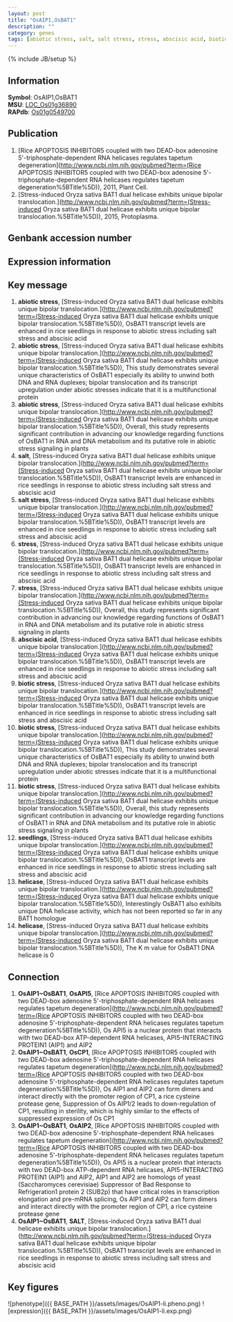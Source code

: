 ```yaml
---
layout: post
title: "OsAIP1,OsBAT1"
description: ""
category: genes
tags: [abiotic stress, salt, salt stress, stress, abscisic acid, biotic stress, seedlings, helicase, Gene]
---
```

{% include JB/setup %}

## Information
__Symbol__: OsAIP1,OsBAT1  
__MSU__: [LOC_Os01g36890](http://rice.plantbiology.msu.edu/cgi-bin/ORF_infopage.cgi?orf=LOC_Os01g36890)  
__RAPdb__: [Os01g0549700](http://rapdb.dna.affrc.go.jp/viewer/gbrowse_details/irgsp1?name=Os01g0549700)  

## Publication
1. [Rice APOPTOSIS INHIBITOR5 coupled with two DEAD-box adenosine 5'-triphosphate-dependent RNA helicases regulates tapetum degeneration](http://www.ncbi.nlm.nih.gov/pubmed?term=(Rice APOPTOSIS INHIBITOR5 coupled with two DEAD-box adenosine 5'-triphosphate-dependent RNA helicases regulates tapetum degeneration%5BTitle%5D)), 2011, Plant Cell.
2. [Stress-induced Oryza sativa BAT1 dual helicase exhibits unique bipolar translocation.](http://www.ncbi.nlm.nih.gov/pubmed?term=(Stress-induced Oryza sativa BAT1 dual helicase exhibits unique bipolar translocation.%5BTitle%5D)), 2015, Protoplasma.

## Genbank accession number

## Expression information

## Key message
1. __abiotic stress__, [Stress-induced Oryza sativa BAT1 dual helicase exhibits unique bipolar translocation.](http://www.ncbi.nlm.nih.gov/pubmed?term=(Stress-induced Oryza sativa BAT1 dual helicase exhibits unique bipolar translocation.%5BTitle%5D)),  OsBAT1 transcript levels are enhanced in rice seedlings in response to abiotic stress including salt stress and abscisic acid
2. __abiotic stress__, [Stress-induced Oryza sativa BAT1 dual helicase exhibits unique bipolar translocation.](http://www.ncbi.nlm.nih.gov/pubmed?term=(Stress-induced Oryza sativa BAT1 dual helicase exhibits unique bipolar translocation.%5BTitle%5D)),  This study demonstrates several unique characteristics of OsBAT1 especially its ability to unwind both DNA and RNA duplexes; bipolar translocation and its transcript upregulation under abiotic stresses indicate that it is a multifunctional protein
3. __abiotic stress__, [Stress-induced Oryza sativa BAT1 dual helicase exhibits unique bipolar translocation.](http://www.ncbi.nlm.nih.gov/pubmed?term=(Stress-induced Oryza sativa BAT1 dual helicase exhibits unique bipolar translocation.%5BTitle%5D)),  Overall, this study represents significant contribution in advancing our knowledge regarding functions of OsBAT1 in RNA and DNA metabolism and its putative role in abiotic stress signaling in plants
4. __salt__, [Stress-induced Oryza sativa BAT1 dual helicase exhibits unique bipolar translocation.](http://www.ncbi.nlm.nih.gov/pubmed?term=(Stress-induced Oryza sativa BAT1 dual helicase exhibits unique bipolar translocation.%5BTitle%5D)),  OsBAT1 transcript levels are enhanced in rice seedlings in response to abiotic stress including salt stress and abscisic acid
5. __salt stress__, [Stress-induced Oryza sativa BAT1 dual helicase exhibits unique bipolar translocation.](http://www.ncbi.nlm.nih.gov/pubmed?term=(Stress-induced Oryza sativa BAT1 dual helicase exhibits unique bipolar translocation.%5BTitle%5D)),  OsBAT1 transcript levels are enhanced in rice seedlings in response to abiotic stress including salt stress and abscisic acid
6. __stress__, [Stress-induced Oryza sativa BAT1 dual helicase exhibits unique bipolar translocation.](http://www.ncbi.nlm.nih.gov/pubmed?term=(Stress-induced Oryza sativa BAT1 dual helicase exhibits unique bipolar translocation.%5BTitle%5D)),  OsBAT1 transcript levels are enhanced in rice seedlings in response to abiotic stress including salt stress and abscisic acid
7. __stress__, [Stress-induced Oryza sativa BAT1 dual helicase exhibits unique bipolar translocation.](http://www.ncbi.nlm.nih.gov/pubmed?term=(Stress-induced Oryza sativa BAT1 dual helicase exhibits unique bipolar translocation.%5BTitle%5D)),  Overall, this study represents significant contribution in advancing our knowledge regarding functions of OsBAT1 in RNA and DNA metabolism and its putative role in abiotic stress signaling in plants
8. __abscisic acid__, [Stress-induced Oryza sativa BAT1 dual helicase exhibits unique bipolar translocation.](http://www.ncbi.nlm.nih.gov/pubmed?term=(Stress-induced Oryza sativa BAT1 dual helicase exhibits unique bipolar translocation.%5BTitle%5D)),  OsBAT1 transcript levels are enhanced in rice seedlings in response to abiotic stress including salt stress and abscisic acid
9. __biotic stress__, [Stress-induced Oryza sativa BAT1 dual helicase exhibits unique bipolar translocation.](http://www.ncbi.nlm.nih.gov/pubmed?term=(Stress-induced Oryza sativa BAT1 dual helicase exhibits unique bipolar translocation.%5BTitle%5D)),  OsBAT1 transcript levels are enhanced in rice seedlings in response to abiotic stress including salt stress and abscisic acid
10. __biotic stress__, [Stress-induced Oryza sativa BAT1 dual helicase exhibits unique bipolar translocation.](http://www.ncbi.nlm.nih.gov/pubmed?term=(Stress-induced Oryza sativa BAT1 dual helicase exhibits unique bipolar translocation.%5BTitle%5D)),  This study demonstrates several unique characteristics of OsBAT1 especially its ability to unwind both DNA and RNA duplexes; bipolar translocation and its transcript upregulation under abiotic stresses indicate that it is a multifunctional protein
11. __biotic stress__, [Stress-induced Oryza sativa BAT1 dual helicase exhibits unique bipolar translocation.](http://www.ncbi.nlm.nih.gov/pubmed?term=(Stress-induced Oryza sativa BAT1 dual helicase exhibits unique bipolar translocation.%5BTitle%5D)),  Overall, this study represents significant contribution in advancing our knowledge regarding functions of OsBAT1 in RNA and DNA metabolism and its putative role in abiotic stress signaling in plants
12. __seedlings__, [Stress-induced Oryza sativa BAT1 dual helicase exhibits unique bipolar translocation.](http://www.ncbi.nlm.nih.gov/pubmed?term=(Stress-induced Oryza sativa BAT1 dual helicase exhibits unique bipolar translocation.%5BTitle%5D)),  OsBAT1 transcript levels are enhanced in rice seedlings in response to abiotic stress including salt stress and abscisic acid
13. __helicase__, [Stress-induced Oryza sativa BAT1 dual helicase exhibits unique bipolar translocation.](http://www.ncbi.nlm.nih.gov/pubmed?term=(Stress-induced Oryza sativa BAT1 dual helicase exhibits unique bipolar translocation.%5BTitle%5D)),  Interestingly OsBAT1 also exhibits unique DNA helicase activity, which has not been reported so far in any BAT1 homologue
14. __helicase__, [Stress-induced Oryza sativa BAT1 dual helicase exhibits unique bipolar translocation.](http://www.ncbi.nlm.nih.gov/pubmed?term=(Stress-induced Oryza sativa BAT1 dual helicase exhibits unique bipolar translocation.%5BTitle%5D)),  The K m value for OsBAT1 DNA helicase is 0

## Connection
1. __OsAIP1~OsBAT1__, __OsAPI5__, [Rice APOPTOSIS INHIBITOR5 coupled with two DEAD-box adenosine 5'-triphosphate-dependent RNA helicases regulates tapetum degeneration](http://www.ncbi.nlm.nih.gov/pubmed?term=(Rice APOPTOSIS INHIBITOR5 coupled with two DEAD-box adenosine 5'-triphosphate-dependent RNA helicases regulates tapetum degeneration%5BTitle%5D)),  Os API5 is a nuclear protein that interacts with two DEAD-box ATP-dependent RNA helicases, API5-INTERACTING PROTEIN1 (AIP1) and AIP2
2. __OsAIP1~OsBAT1__, __OsCP1__, [Rice APOPTOSIS INHIBITOR5 coupled with two DEAD-box adenosine 5'-triphosphate-dependent RNA helicases regulates tapetum degeneration](http://www.ncbi.nlm.nih.gov/pubmed?term=(Rice APOPTOSIS INHIBITOR5 coupled with two DEAD-box adenosine 5'-triphosphate-dependent RNA helicases regulates tapetum degeneration%5BTitle%5D)),  Os AIP1 and AIP2 can form dimers and interact directly with the promoter region of CP1, a rice cysteine protease gene, Suppression of Os AIP1/2 leads to down-regulation of CP1, resulting in sterility, which is highly similar to the effects of suppressed expression of Os CP1
3. __OsAIP1~OsBAT1__, __OsAIP2__, [Rice APOPTOSIS INHIBITOR5 coupled with two DEAD-box adenosine 5'-triphosphate-dependent RNA helicases regulates tapetum degeneration](http://www.ncbi.nlm.nih.gov/pubmed?term=(Rice APOPTOSIS INHIBITOR5 coupled with two DEAD-box adenosine 5'-triphosphate-dependent RNA helicases regulates tapetum degeneration%5BTitle%5D)),  Os API5 is a nuclear protein that interacts with two DEAD-box ATP-dependent RNA helicases, API5-INTERACTING PROTEIN1 (AIP1) and AIP2, AIP1 and AIP2 are homologs of yeast (Saccharomyces cerevisiae) Suppressor of Bad Response to Refrigeration1 protein 2 (SUB2p) that have critical roles in transcription elongation and pre-mRNA splicing, Os AIP1 and AIP2 can form dimers and interact directly with the promoter region of CP1, a rice cysteine protease gene
4. __OsAIP1~OsBAT1__, __SALT__, [Stress-induced Oryza sativa BAT1 dual helicase exhibits unique bipolar translocation.](http://www.ncbi.nlm.nih.gov/pubmed?term=(Stress-induced Oryza sativa BAT1 dual helicase exhibits unique bipolar translocation.%5BTitle%5D)),  OsBAT1 transcript levels are enhanced in rice seedlings in response to abiotic stress including salt stress and abscisic acid

## Key figures
![phenotype]({{ BASE_PATH }}/assets/images/OsAIP1-li.pheno.png)
![expression]({{ BASE_PATH }}/assets/images/OsAIP1-li.exp.png)


